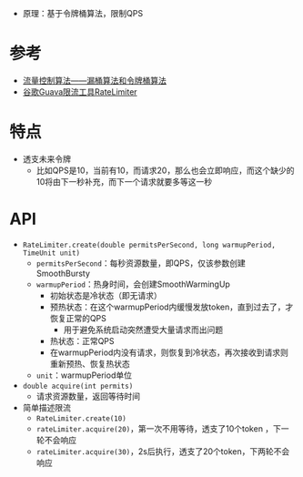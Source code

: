 - 原理：基于令牌桶算法，限制QPS
# 参考
- [流量控制算法——漏桶算法和令牌桶算法](https://zhuanlan.zhihu.com/p/165006444)
- [谷歌Guava限流工具RateLimiter](https://zhuanlan.zhihu.com/p/205266820)
# 特点
- 透支未来令牌
	- 比如QPS是10，当前有10，而请求20，那么也会立即响应，而这个缺少的10将由下一秒补充，而下一个请求就要多等这一秒
# API
- `RateLimiter.create(double permitsPerSecond, long warmupPeriod, TimeUnit unit)`
	- `permitsPerSecond`：每秒资源数量，即QPS，仅该参数创建SmoothBursty
	- `warmupPeriod`：热身时间，会创建SmoothWarmingUp
		- 初始状态是冷状态（即无请求）
		- 预热状态：在这个warmupPeriod内缓慢发放token，直到过去了，才恢复正常的QPS
			- 用于避免系统启动突然遭受大量请求而出问题
		- 热状态：正常QPS
		- 在warmupPeriod内没有请求，则恢复到冷状态，再次接收到请求则重新预热、恢复热状态
	- `unit`：warmupPeriod单位
- `double acquire(int permits)`
	- 请求资源数量，返回等待时间
- 简单描述限流
	- `RateLimiter.create(10)`
	- `rateLimiter.acquire(20)`，第一次不用等待，透支了10个token ，下一轮不会响应
	- `rateLimiter.acquire(30)`，2s后执行，透支了20个token，下两轮不会响应